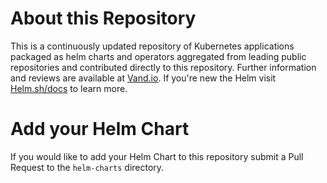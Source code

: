 # About this Repository
This is a continuously updated repository of Kubernetes applications packaged as helm charts and operators aggregated from leading public repositories and contributed directly to this repository.  Further information and reviews are available at [Vand.io](http://vand.io).  If you're new the Helm visit [Helm.sh/docs](http://helm.sh/docs/) to learn more.

# Add your Helm Chart
If you would like to add your Helm Chart to this repository submit a Pull Request to the `helm-charts` directory.
